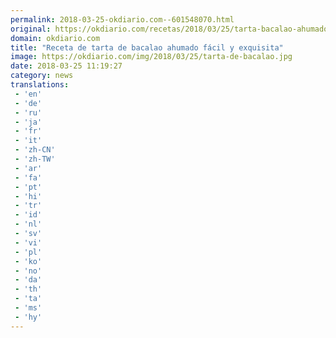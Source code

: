 ```yaml
---
permalink: 2018-03-25-okdiario.com--601548070.html
original: https://okdiario.com/recetas/2018/03/25/tarta-bacalao-ahumado-2020646
domain: okdiario.com
title: "Receta de tarta de bacalao ahumado fácil y exquisita"
image: https://okdiario.com/img/2018/03/25/tarta-de-bacalao.jpg
date: 2018-03-25 11:19:27
category: news
translations: 
 - 'en'
 - 'de'
 - 'ru'
 - 'ja'
 - 'fr'
 - 'it'
 - 'zh-CN'
 - 'zh-TW'
 - 'ar'
 - 'fa'
 - 'pt'
 - 'hi'
 - 'tr'
 - 'id'
 - 'nl'
 - 'sv'
 - 'vi'
 - 'pl'
 - 'ko'
 - 'no'
 - 'da'
 - 'th'
 - 'ta'
 - 'ms'
 - 'hy'
---
```


